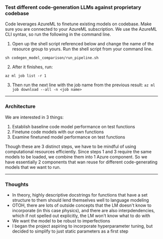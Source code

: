 ### Test different code-generation LLMs against proprietary codebase

Code leverages AzureML to finetune existing models on codebase.
Make sure you are connected to your AzureML subscription.
We use the AzureML CLI syntax, so run the following in the command line.

1. Open up the shell script referenced below and change the name of the resource
group to yours.  Run the shell script from your command line.

`sh codegen_model_comparison/run_pipeline.sh`

2. After it finishes, run:

`az ml job list -r 1`

3. Then run the next line with the job name from the previous result:
`az ml job download --all -n <job name>`

----------------
### Architecture

We are interested in 3 things:
1. Establish baseline code model performance on test functions
2. Finetune code models with our own functions
3. Examine finetuned model performance on test functions

Though these are 3 distinct steps, we have to be mindful of using computational
resources efficiently.  Since steps 1 and 3 require the same models to be loaded,
we combine them into 1 Azure component.  So we have essentially 2 components that
wan reuse for different code-generating models that we want to run.

-------------------
### Thoughts
- In theory, highly descriptive docstrings for functions that have a set
structure to them should lend themselves well to language modeling
- OTOH, there are lots of outside concepts that the LM doesn't know to incorporate
(in this case physics), and there are also interpdendencies, which if not spelled
out explicitly, the LM won't know what to do with
- We want the model to be robust to imperfections
- I began the project aspiring to incorporate hyperparameter tuning, but decided
to simplify to just static parameters as a first step


